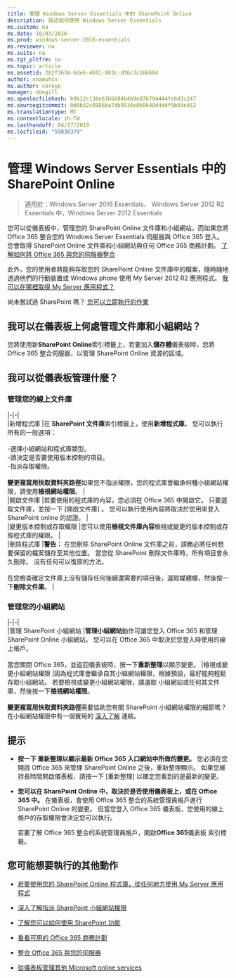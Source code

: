 ```yaml
---
title: 管理 Windows Server Essentials 中的 SharePoint Online
description: 描述如何使用 Windows Server Essentials
ms.custom: na
ms.date: 10/03/2016
ms.prod: windows-server-2016-essentials
ms.reviewer: na
ms.suite: na
ms.tgt_pltfrm: na
ms.topic: article
ms.assetid: 282f3634-6de6-4691-803c-df6c3c16660d
author: nnamuhcs
ms.author: coreyp
manager: dongill
ms.openlocfilehash: b9b12c138e6166684b4b9e87b794444febd3c247
ms.sourcegitcommit: 0d0b32c8986ba7db9536e0b8648d4ddf9b03e452
ms.translationtype: MT
ms.contentlocale: zh-TW
ms.lasthandoff: 04/17/2019
ms.locfileid: "59830379"
---
```

# <a name="manage-sharepoint-online-in-windows-server-essentials"></a>管理 Windows Server Essentials 中的 SharePoint Online

>適用於：Windows Server 2016 Essentials、 Windows Server 2012 R2 Essentials 中，Windows Server 2012 Essentials

您可以從儀表板中，管理您的 SharePoint Online 文件庫和小組網站，而如果您將 Office 365 整合您的 Windows Server Essentials 伺服器與 Office 365 登入。 您會取得 SharePoint Online 文件庫和小組網站與任何 Office 365 商務計劃。 [了解如何將 Office 365 與您的伺服器整合](Manage-Office-365-in-Windows-Server-Essentials.md)  
  
 此外，您的使用者將能夠存取您的 SharePoint Online 文件庫中的檔案，隨時隨地透過他們的行動裝置或 Windows phone 使用 My Server 2012 R2 應用程式。 [我可以在哪裡取得 My Server 應用程式？](../use/Use-the-My-Server-App-to-Connect-to-Windows-Server-Essentials.md)  
  
 尚未嘗試過 SharePoint 嗎？ [您可以立即執行的作業](https://office.microsoft.com/office365-sharepoint-online-enterprise-help/get-started-with-sharepoint-2013-HA102772778.aspx)  
  
## <a name="where-on-the-dashboard-will-i-manage-my-libraries-and-team-sites"></a>我可以在儀表板上何處管理文件庫和小組網站？  
 您將使用新**SharePoint Online**索引標籤上，若要加入**儲存體**儀表板時，您將 Office 365 整合伺服器，以管理 SharePoint Online 資源的區域。  

  
## <a name="what-can-i-manage-from-the-dashboard"></a>我可以從儀表板管理什麼？  
  
### <a name="manage-your-online-libraries"></a>管理您的線上文件庫  
   
|-|-|  
|新增程式庫 |在  **SharePoint 文件庫**索引標籤上，使用**新增程式庫**。 您可以執行所有的一般選項：<br /><br /> -選擇小組網站和程式庫類型。<br />-請決定是否要使用版本控制的項目。<br />-指派存取權限。<br /><br /> **變更複寫用快取資料夾路徑**如果您不指派權限，您的程式庫會繼承何種小組網站權限，請使用**檢視網站權限**。 |  
|開啟文件庫 |若要使用的程式庫的內容，您必須在 Office 365 中開啟它。 只要選取文件庫，並按一下 [開啟文件庫] 。 您可以執行使用內容將取決於您用來登入 SharePoint online 的認證。 |  
|變更版本控制或存取權限 |您可以使用**檢視文件庫內容**檢視或變更的版本控制或存取程式庫的權限。 |  
|刪除程式庫 |**警告：** 在您刪除 SharePoint Online 文件庫之前，請務必將任何想要保留的檔案儲存至其他位置。 當您從 SharePoint 刪除文件庫時，所有項目會永久刪除。 沒有任何可以復原的方法。<br /><br /> 在您檢查確定文件庫上沒有儲存任何後續還需要的項目後，選取媒體櫃，然後按一下**刪除文件庫**。 |  
  
### <a name="manage-your-team-sites"></a>管理您的小組網站  
 
|-|-|  
|管理 SharePoint 小組網站 |**管理小組網站**動作可讓您登入 Office 365 和管理 SharePoint Online 小組網站。 您可以在 Office 365 中取決於您登入時使用的線上帳戶。<br /><br /> 當您關閉 Office 365，並返回儀表板時，按一下**重新整理**以顯示變更。 |檢視或變更小組網站權限 |因為程式庫會繼承自其小組網站權限，根據預設，最好能夠輕鬆存取小組網站。 若要檢視或變更小組網站權限，請選取 小組網站或任何其文件庫，然後按一下**檢視網站權限**。<br /><br /> **變更複寫用快取資料夾路徑**需要協助您有關 SharePoint 小組網站權限的細節嗎？ 在小組網站權限中有一個實用的 [深入了解](https://office.microsoft.com/office365-sharepoint-online-enterprise-help/introduction-control-user-access-with-permissions-HA102771919.aspx?CTT=5&origin=HA102771924) 連結。  
  
## <a name="tips"></a>提示  
  
-   **按一下 重新整理以顯示最新 Office 365 入口網站中所做的變更。** 您必須在您開啟 Office 365 來管理 SharePoint Online 之後，重新整理顯示。 如果您維持長時間開啟儀表板，請按一下 [重新整理] 以確定您看到的是最新的變更。  
  
-   **您可以在 SharePoint Online 中，取決於是否使用儀表板上，或在 Office 365 中。** 在儀表板，會使用 Office 365 整合的系統管理員帳戶進行 SharePoint Online 的變更。 但當您登入 Office 365 儀表板，您使用的線上帳戶的存取權限會決定您可以執行。  
  
     若要了解 Office 365 整合的系統管理員帳戶，開啟**Office 365**儀表板 索引標籤。  
  
## <a name="other-things-you-might-want-to-do"></a>您可能想要執行的其他動作  
  
-   [若要使用您的 SharePoint Online 程式庫，從任何地方使用 My Server 應用程式](../use/Use-the-My-Server-App-to-Connect-to-Windows-Server-Essentials.md)  
  
-   [深入了解指派 SharePoint 小組網站權限](https://office.microsoft.com/office365-sharepoint-online-enterprise-help/introduction-control-user-access-with-permissions-HA102771919.aspx?CTT=5&origin=HA102771924)  
  
-   [了解您可以如何使用 SharePoint 功能](https://office.microsoft.com/office365-sharepoint-online-enterprise-help/get-started-with-sharepoint-2013-HA102772778.aspx)  
  
-   [看看可用的 Office 365 商務計劃](https://office.microsoft.com/business/compare-office-365-for-business-plans-FX102918419.aspx?CR_CC=200061904&WT.srch=1&WT.mc_ID=PS_bing_O365Comm_what-is-office-365-for_Text)  
  
-   [整合 Office 365 與您的伺服器](Manage-Office-365-in-Windows-Server-Essentials.md)  
  
-   [從儀表板管理其他 Microsoft online services](Manage-Microsoft-Online-Services-in-Windows-Server-Essentials.md)
